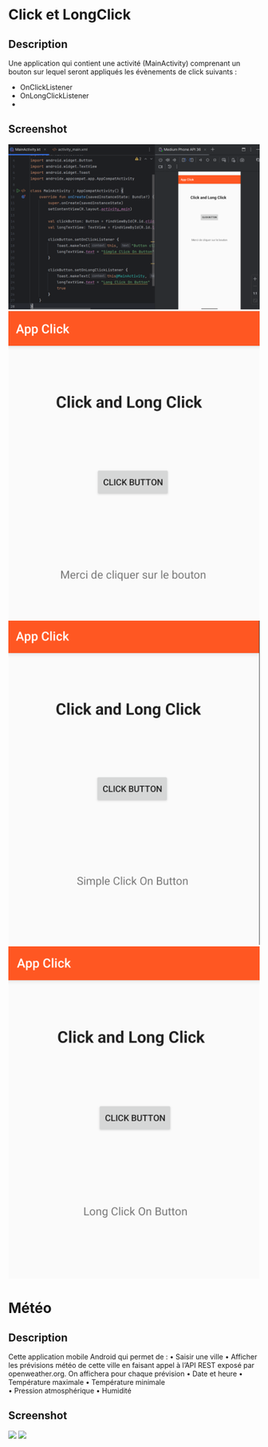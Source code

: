 # Click et LongClick

## Description
Une application qui contient une activité (MainActivity) comprenant un bouton sur lequel seront appliqués les évènements de click suivants :
- OnClickListener
- OnLongClickListener
- 
## Screenshot

<img src="AppClick/app/imgs/Application.png" />

<img src="AppClick/app/imgs/startApp.png" />

<img src="AppClick/app/imgs/simpleClick.png" />

<img src="AppClick/app/imgs/LongClick.png" />

# Météo

## Description
Cette application mobile Android qui permet de :
• Saisir une ville 
• Afficher les prévisions météo de cette ville en faisant appel à l’API REST exposé par openweather.org. 
On affichera pour chaque prévision
    • Date et heure 
    • Température maximale 
    • Température minimale  
    • Pression atmosphérique 
    • Humidité

## Screenshot
<img src="imgs/startApp.png" />

<img src="imgs/resultApp.png" />


